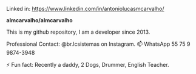 Linked in: 
https://www.linkedin.com/in/antoniolucasmcarvalho/

**almcarvalho/almcarvalho** 

This is my github repository, I am a developer since 2013.

Professional Contact:
@br.lcsistemas on Instagram.
📫 WhatsApp 55 75 9 9874-3948

⚡ Fun fact: Recently a daddy, 2 Dogs, Drummer, English Teacher.

